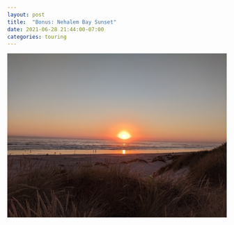 ```yaml
---
layout: post
title:  "Bonus: Nehalem Bay Sunset"
date: 2021-06-28 21:44:00-07:00
categories: touring
---
```


[![](/assets/1624941841332493-0.png)](/assets/1624941841332493-0.png)

